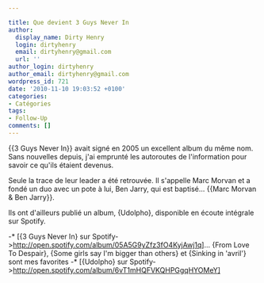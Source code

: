 ```yaml
---

title: Que devient 3 Guys Never In
author:
  display_name: Dirty Henry
  login: dirtyhenry
  email: dirtyhenry@gmail.com
  url: ''
author_login: dirtyhenry
author_email: dirtyhenry@gmail.com
wordpress_id: 721
date: '2010-11-10 19:03:52 +0100'
categories:
- Catégories
tags:
- Follow-Up
comments: []
---
```

{{3 Guys Never In}} avait signé en 2005 un excellent album du même nom. Sans nouvelles depuis, j'ai emprunté les autoroutes de l'information pour savoir ce qu'ils étaient devenus.

Seule la trace de leur leader a été retrouvée. Il s'appelle Marc Morvan et a fondé un duo avec un pote à lui, Ben Jarry, qui est baptisé... {{Marc Morvan & Ben Jarry}}.

Ils ont d'ailleurs publié un album, {Udolpho}, disponible en écoute intégrale sur Spotify.

-* [{3 Guys Never In} sur Spotify->http://open.spotify.com/album/05A5G9yZfz3fO4KyjAwj1q]... {From Love To Despair}, {Some girls say I'm bigger than others} et {Sinking in 'avril'} sont mes favorites
-* [{Udolpho} sur Spotify->http://open.spotify.com/album/6vT1mHQFVKQHPGgqHYOMeY]
